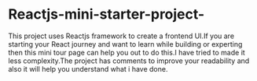# Reactjs-mini-starter-project-
This project uses Reactjs framework to create a frontend UI.If you are starting your React journey and want to learn while building or experting then this mini tour page can help you out to do this.I have tried to made it less complexity.The project has comments to improve your readability and also it will help you understand what i have done.
